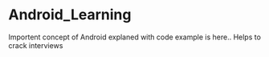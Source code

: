 # Android_Learning
Importent concept of Android explaned with code example is here.. Helps to crack interviews

